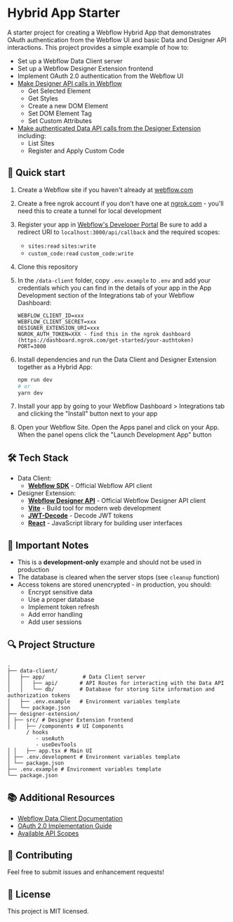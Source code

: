 # Hybrid App Starter

A starter project for creating a Webflow Hybrid App that demonstrates OAuth authentication from the Webflow UI and basic Data and Designer API interactions. This project provides a simple example of how to:

- Set up a Webflow Data Client server
- Set up a Webflow Designer Extension frontend
- Implement OAuth 2.0 authentication from the Webflow UI
- [Make Designer API calls in Webflow](https://developers.webflow.com/designer/reference/introduction)
  - Get Selected Element
  - Get Styles
  - Create a new DOM Element
  - Set DOM Element Tag
  - Set Custom Attributes
- [Make authenticated Data API calls from the Designer Extension](https://developers.webflow.com/data/reference/rest-introduction) including:
  - List Sites
  - Register and Apply Custom Code

## 🚀 Quick start

1. Create a Webflow site if you haven't already at [webflow.com](https://webflow.com)

2. Create a free ngrok account if you don't have one at [ngrok.com](https://ngrok.com) - you'll need this to create a tunnel for local development

3. Register your app in [Webflow's Developer Portal](https://developers.webflow.com/v2.0.0/data/docs/register-an-app) Be sure to add a redirect URI to `localhost:3000/api/callback` and the required scopes:

   - `sites:read` `sites:write`
   - `custom_code:read` `custom_code:write`

4. Clone this repository

5. In the `/data-client` folder, copy `.env.example` to `.env` and add your credentials which you can find in the details of your app in the App Development section of the Integrations tab of your Webflow Dashboard:

   ```env
   WEBFLOW_CLIENT_ID=xxx
   WEBFLOW_CLIENT_SECRET=xxx
   DESIGNER_EXTENSION_URI=xxx
   NGROK_AUTH_TOKEN=XXX - find this in the ngrok dashboard (https://dashboard.ngrok.com/get-started/your-authtoken)
   PORT=3000
   ```

6. Install dependencies and run the Data Client and Designer Extension together as a Hybrid App:

   ```bash
   npm run dev
   # or
   yarn dev
   ```

7. Install your app by going to your Webflow Dashboard > Integrations tab and clicking the "Install" button next to your app

8. Open your Webflow Site. Open the Apps panel and click on your App. When the panel opens click the "Launch Development App" button

## 🛠️ Tech Stack

- Data Client:
  - **[Webflow SDK](https://github.com/webflow/js-webflow-api)** - Official Webflow API client
- Designer Extension:
  - **[Webflow Designer API](https://www.npmjs.com/package/@webflow/designer-extension-typings?activeTab=readme)** - Official Webflow Designer API client
  - **[Vite](https://vitejs.dev/)** - Build tool for modern web development
  - **[JWT-Decode](https://github.com/auth0/jwt-decode)** - Decode JWT tokens
  - **[React](https://reactjs.org/)** - JavaScript library for building user interfaces

## 📝 Important Notes

- This is a **development-only** example and should not be used in production
- The database is cleared when the server stops (see `cleanup` function)
- Access tokens are stored unencrypted - in production, you should:
  - Encrypt sensitive data
  - Use a proper database
  - Implement token refresh
  - Add error handling
  - Add user sessions

## 🔍 Project Structure

```
.
├── data-client/
│   ├── app/            # Data Client server
│   │   ├── api/       # API Routes for interacting with the Data API
│   │   └── db/        # Database for storing Site information and authorization tokens
│   ├── .env.example   # Environment variables template
│   └── package.json
├── designer-extension/
│ ├── src/ # Designer Extension frontend
│ │   ├── /components # UI Components
      / hooks
         - useAuth
         - useDevTools
│ │   ├── app.tsx # Main UI
│ ├── .env.development # Environment variables template
│ └── package.json
├── .env.example # Environment variables template
└── package.json
```

## 📚 Additional Resources

- [Webflow Data Client Documentation](https://developers.webflow.com/v2.0.0/data/docs/getting-started-data-clients)
- [OAuth 2.0 Implementation Guide](https://developers.webflow.com/v2.0.0/data/docs/oauth)
- [Available API Scopes](https://developers.webflow.com/v2.0.0/data/reference/scopes)

## 🤝 Contributing

Feel free to submit issues and enhancement requests!

## 📄 License

This project is MIT licensed.
